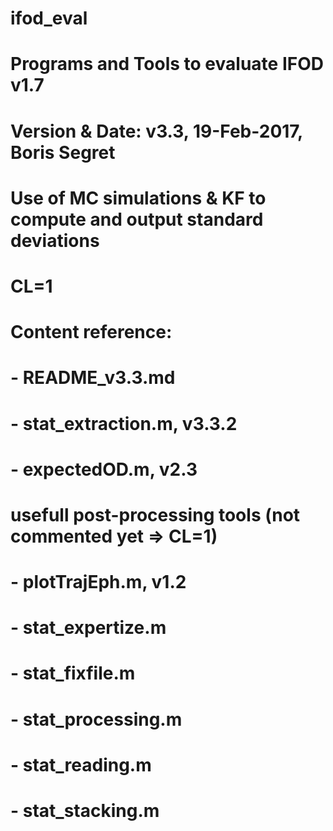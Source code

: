 # ifod_eval
# Programs and Tools to evaluate IFOD v1.7
# Version & Date:   v3.3, 19-Feb-2017, Boris Segret
#                   Use of MC simulations & KF to compute and output standard deviations
# CL=1

# Content reference:
# - README_v3.3.md
# - stat_extraction.m, v3.3.2
# - expectedOD.m, v2.3

# usefull post-processing tools (not commented yet => CL=1)
# - plotTrajEph.m, v1.2
# - stat_expertize.m
# - stat_fixfile.m
# - stat_processing.m
# - stat_reading.m
# - stat_stacking.m
